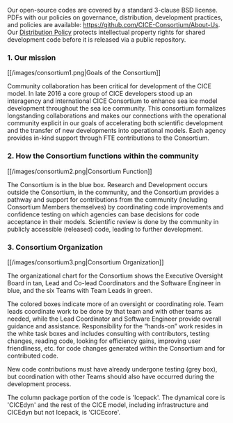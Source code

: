 Our open-source codes are covered by a standard 3-clause BSD license.  PDFs with our policies on governance, distribution, development practices, and policies are available: https://github.com/CICE-Consortium/About-Us.  Our [Distribution Policy](https://github.com/CICE-Consortium/About-Us/blob/master/DistributionPolicy.pdf) protects intellectual property rights for shared development code before it is released via a public repository.

### 1. Our mission 

[[/images/consortium1.png|Goals of the Consortium]]

Community collaboration has been critical for development of the CICE model.
In late 2016 a core group of CICE developers stood up an interagency and international CICE Consortium to enhance sea ice model development throughout the sea ice community. This consortium formalizes longstanding collaborations and makes our connections with the operational community explicit in our goals of accelerating both scientific development and the transfer of new developments into operational models. Each agency provides in-kind support through FTE contributions to the Consortium.

### 2.  How the Consortium functions within the community

[[/images/consortium2.png|Consortium Function]]

The Consortium is in the blue box. Research and Development occurs outside the Consortium, in the community, and the
Consortium provides a pathway and support for contributions from the community (including Consortium Members themselves)
by coordinating code improvements and confidence testing on which agencies can base decisions for code acceptance in their models. Scientific review is done by the community in publicly accessible (released) code, leading to further development.


### 3. Consortium Organization

[[/images/consortium3.png|Consortium Organization]]


The organizational chart for the Consortium shows the Executive Oversight Board in tan, Lead and Co-lead Coordinators and the Software Engineer in blue, and the six Teams with Team Leads in green.  

The colored boxes indicate more of an oversight or coordinating role.  Team leads coordinate work to be done by that team and with other teams as needed, while the Lead Coordinator and Software Engineer provide overall guidance and assistance.  Responsibility for the “hands-on” work resides in the white task boxes and includes consulting with contributors, testing changes, reading code, looking for efficiency gains, improving user friendliness, etc. for code changes generated within the Consortium and for contributed code. 

New code contributions must have already undergone testing (grey box), but coordination with other Teams should also have occurred during the development process. 

The column package portion of the code is 'Icepack'. The dynamical core is 'CICEdyn' and the rest of the CICE model, including infrastructure and CICEdyn but not Icepack, is 'CICEcore'. 


